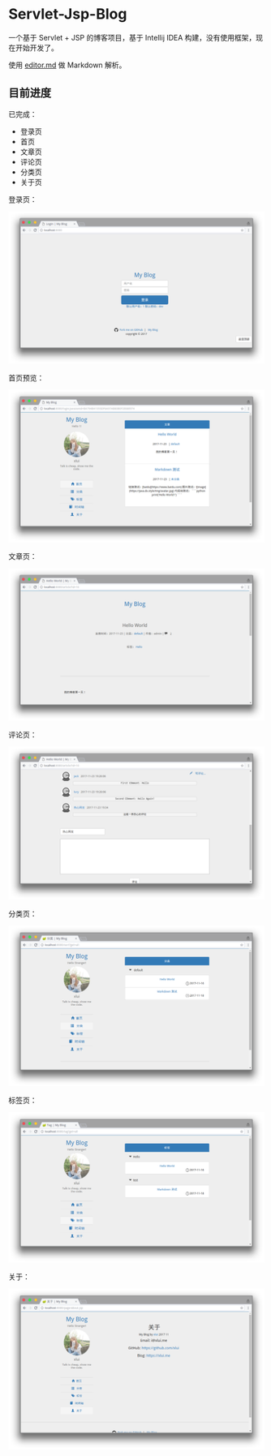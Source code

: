 # Servlet-Jsp-Blog

一个基于 Servlet + JSP 的博客项目，基于 Intellij IDEA 构建，没有使用框架，现在开始开发了。

使用 [editor.md](https://github.com/pandao/editor.md) 做 Markdown 解析。

## 目前进度

已完成：

- 登录页
- 首页
- 文章页
- 评论页
- 分类页
- 关于页

登录页：

![登录](Images/login.png)

首页预览：

![首页](Images/index.png)

文章页：

![文章](Images/article.png)

评论页：

![评论](Images/comment.png)

分类页：

![分类](Images/sort.png)

标签页：

![标签](Images/tag.png)

关于：

![关于](Images/about.png)
